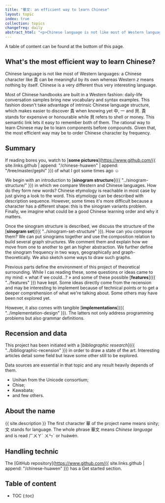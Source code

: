 ```yaml
---
title: "華文: an efficient way to learn Chinese"
layout: topic
index: true
collection: topics
changefreq: daily
abstract_html: "<p>Chinese language is not like most of Western languages: a sinogram like 貴 can be meaningful by its own whereas Western <i>z</i> means nothing by itself. Chinese is a very different thus very interesting language. What's the most efficient way to learn characters?</p><p>The rational way may be to learn components before compounds. Given that, the most efficient way may be to order Chinese character by frequency. We initially focus on a single sinogram sructure and then broaden the scope to sinogram composition directed network. We further foresee how to crawl it and retrieve data from it.</p>"
---
```

A table of content can be found at the bottom of this page.

## What's the most efficient way to learn Chinese?

Chinese language is not like most of Western languages: a Chinese character like 貴 can be meaningful by its own whereas Western _z_ means nothing by itself. Chinese is a very different thus very interesting language.

Most of Chinese handbooks are built in a Western fashion: daily-life conversation samples bring new vocabulary and syntax examples. This fashion doesn't take advantage of intrinsic Chinese language structure, which makes easier to discover 貴 when knowing yet 中, 一 and 貝. 貴 stands for expensive or honourable while 貝 refers to shell or money. This semantic link lets it easy to remember both of them. The rational way to learn Chinese may be to learn components before compounds. Given that, the most efficient way may be to order Chinese character by frequency.

## Summary

If reading bores you, watch to [__some pictures__](https://www.github.com/{{ site.links.github | append: "/chinese-huawen" | append: "/tree/master/gephi" }}) of what I got some times ago ☺

We begin with an introduction to [__sinogram structure__]({{ "../sinogram-structure/" }}) in which we compare Western and Chinese languages. How do they form new words? Chinese etymology is reachable in most case by just giving a look to the word. This etymology can be described with description sequence. However, some times it's more difficult because a character has a different shape: this is the sinogram variants problem. Finally, we imagine what could be a good Chinese learning order and why it matters.

Once the sinogram structure is described, we discuss the structure of the [__sinogram set__]({{ "../sinogram-set-structure" }}). How can you compose them? We can put sinograms together and use the composition relation to build several graph structures. We comment them and explain how we move from one to another to get an higher abstraction. We further define the sinogram frequency in two ways, geographically and graph-theoretically. We also sketch some ways to draw such graphs.

Previous parts define the environment of this project of theoretical surrounding. While I cas reading these, some questions or ideas came to my mind: « what if we could…? » and some of these possible [__features__]({{ "../features" }}) have kept. Some ideas directly come from the recension and may be interesting to implement because of technical points or to get a deeper comprehension of what we're talking about. Some others may have been not explored yet.

However, it also comes with tangible [__implementations__]({{ "../implementation-design" }}). The latters not only address programming problems but also grammar definitions.

## Recension and data

This project has been initiated with a [_*bibliographic research*_]({{ "../bibliographic-recension" }}) in order to draw a state of the art. Interesting articles detail some field but leave some other still to be explored.

Data sources are essential in that topic and any result heavily depends of them.

 * Unihan from the Unicode consortium;
 * Chise;
 * Kawabata;
 * and few others.

## About the name

{{ site.description }} The first character 華 of the project name means sinity; 文 stands for language. The whole phrase 華文 means _Chinese language_ and is read ㄏㄨㄚˊ ㄨㄣˊ or huáwén.

## Handling technic

The [GitHub repository](https://www.github.com/{{ site.links.github | append: "/chinese-huawen" }}) has a Get started section.

## Table of content

* TOC
{:toc}
